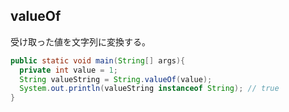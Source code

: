 ## valueOf

受け取った値を文字列に変換する。

```Java
public static void main(String[] args){
  private int value = 1;
  String valueString = String.valueOf(value);
  System.out.println(valueString instanceof String); // true
}
```
